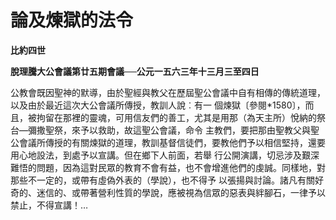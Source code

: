 # 論及煉獄的法令


**比約四世**

**脫理騰大公會議第廿五期會議──公元一五六三年十三月三至四日**





公教會既因聖神的默導，由於聖經與教父在歷屆聖公會議中自有相傳的傳統道理，以及由於最近這次大公會議所傳授，教訓人說︰有一
個煉獄〔參閱*1580〕，而且，被拘留在那裡的靈魂，可用信友們的善工，尤其是用那（為天主所）悅納的祭台—彌撒聖祭，來予以救助，故這聖公會議，命令
主教們，要把那由聖教父與聖公會議所傳授的有關煉獄的道理，教訓基督信徒們，要教他們予以相信堅持，還要用心地設法，到處予以宣講。但在鄉下人前面，若舉
行公開演講，切忌涉及艱深難悟的問題，因為這對民眾的教育不會有益，也不會增進他們的虔誠。同樣地，對那些不一定的，或帶有虛偽外表的（學說），也不得予
以張揚與討論。諸凡有關好奇的、迷信的、或帶著營利性質的學說，應被視為信眾的惡表與絆腳石，一律予以禁止，不得宣講！…

